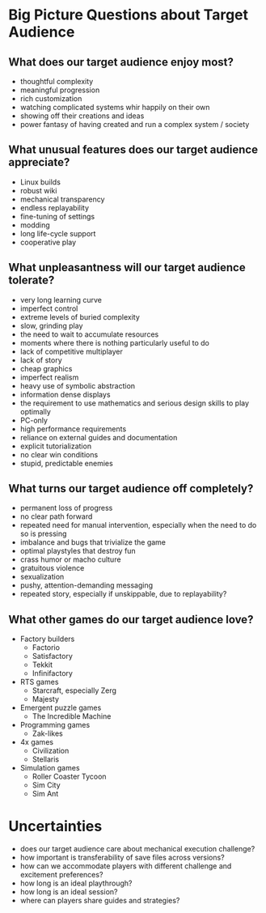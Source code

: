 # Big Picture Questions about Target Audience

## What does our target audience enjoy most?

- thoughtful complexity
- meaningful progression
- rich customization
- watching complicated systems whir happily on their own
- showing off their creations and ideas
- power fantasy of having created and run a complex system / society

## What unusual features does our target audience appreciate?

- Linux builds
- robust wiki
- mechanical transparency
- endless replayability
- fine-tuning of settings
- modding
- long life-cycle support
- cooperative play

## What unpleasantness will our target audience tolerate?

- very long learning curve
- imperfect control
- extreme levels of buried complexity
- slow, grinding play
- the need to wait to accumulate resources
- moments where there is nothing particularly useful to do
- lack of competitive multiplayer
- lack of story
- cheap graphics
- imperfect realism
- heavy use of symbolic abstraction
- information dense displays
- the requirement to use mathematics and serious design skills to play optimally
- PC-only
- high performance requirements
- reliance on external guides and documentation
- explicit tutorialization
- no clear win conditions
- stupid, predictable enemies

## What turns our target audience off completely?

- permanent loss of progress
- no clear path forward
- repeated need for manual intervention, especially when the need to do so is pressing
- imbalance and bugs that trivialize the game
- optimal playstyles that destroy fun
- crass humor or macho culture
- gratuitous violence
- sexualization
- pushy, attention-demanding messaging
- repeated story, especially if unskippable, due to replayability?

## What other games do our target audience love?

- Factory builders
  - Factorio
  - Satisfactory
  - Tekkit
  - Infinifactory
- RTS games
  - Starcraft, especially Zerg
  - Majesty
- Emergent puzzle games
  - The Incredible Machine
- Programming games
  - Zak-likes
- 4x games
  - Civilization
  - Stellaris
- Simulation games
  - Roller Coaster Tycoon
  - Sim City
  - Sim Ant

# Uncertainties

- does our target audience care about mechanical execution challenge?
- how important is transferability of save files across versions?
- how can we accommodate players with different challenge and excitement preferences?
- how long is an ideal playthrough?
- how long is an ideal session?
- where can players share guides and strategies?
